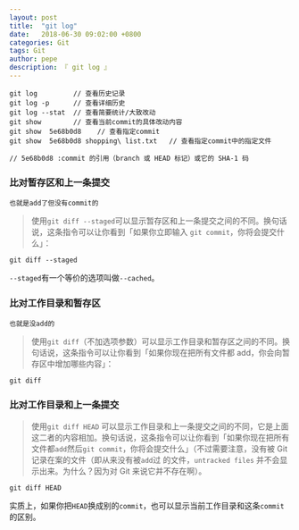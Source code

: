 ```yaml
---
layout: post
title:  "git log"
date:   2018-06-30 09:02:00 +0800
categories: Git
tags: Git
author: pepe
description: 『 git log 』
---
```


```
git log         // 查看历史记录
git log -p      // 查看详细历史
git log --stat  // 查看简要统计/大致改动
git show        // 查看当前commit的具体改动内容
git show  5e68b0d8    // 查看指定commit
git show  5e68b0d8 shopping\ list.txt   // 查看指定commit中的指定文件

// 5e68b0d8 :commit 的引用（branch 或 HEAD 标记）或它的 SHA-1 码
```

### **比对暂存区和上一条提交**
`也就是add了但没有commit的`

> 使用`git diff --staged`可以显示暂存区和上一条提交之间的不同。换句话说，这条指令可以让你看到「如果你立即输入 `git commit`，你将会提交什么」：

```
git diff --staged
```
`--staged`有一个等价的选项叫做`--cached`。


### **比对工作目录和暂存区**
`也就是没add的`

> 使用`git diff`（不加选项参数）可以显示工作目录和暂存区之间的不同。换句话说，这条指令可以让你看到「如果你现在把所有文件都 add，你会向暂存区中增加哪些内容」：

```
git diff
```

### **比对工作目录和上一条提交**

> 使用`git diff HEAD` 可以显示工作目录和上一条提交之间的不同，它是上面这二者的内容相加。换句话说，这条指令可以让你看到「如果你现在把所有文件都`add`然后`git commit`，你将会提交什么」（不过需要注意，没有被 Git 记录在案的文件（即从来没有被`add`过 的文件，`untracked files` 并不会显示出来。为什么？因为对 Git 来说它并不存在啊）。

```
git diff HEAD
```
实质上，如果你把`HEAD`换成别的`commit`，也可以显示当前工作目录和这条`commit`的区别。

























